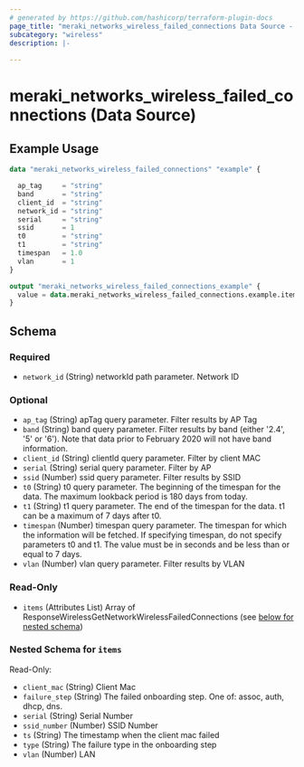 ```yaml
---
# generated by https://github.com/hashicorp/terraform-plugin-docs
page_title: "meraki_networks_wireless_failed_connections Data Source - terraform-provider-meraki"
subcategory: "wireless"
description: |-
  
---
```


# meraki_networks_wireless_failed_connections (Data Source)



## Example Usage

```terraform
data "meraki_networks_wireless_failed_connections" "example" {

  ap_tag     = "string"
  band       = "string"
  client_id  = "string"
  network_id = "string"
  serial     = "string"
  ssid       = 1
  t0         = "string"
  t1         = "string"
  timespan   = 1.0
  vlan       = 1
}

output "meraki_networks_wireless_failed_connections_example" {
  value = data.meraki_networks_wireless_failed_connections.example.items
}
```

<!-- schema generated by tfplugindocs -->
## Schema

### Required

- `network_id` (String) networkId path parameter. Network ID

### Optional

- `ap_tag` (String) apTag query parameter. Filter results by AP Tag
- `band` (String) band query parameter. Filter results by band (either '2.4', '5' or '6'). Note that data prior to February 2020 will not have band information.
- `client_id` (String) clientId query parameter. Filter by client MAC
- `serial` (String) serial query parameter. Filter by AP
- `ssid` (Number) ssid query parameter. Filter results by SSID
- `t0` (String) t0 query parameter. The beginning of the timespan for the data. The maximum lookback period is 180 days from today.
- `t1` (String) t1 query parameter. The end of the timespan for the data. t1 can be a maximum of 7 days after t0.
- `timespan` (Number) timespan query parameter. The timespan for which the information will be fetched. If specifying timespan, do not specify parameters t0 and t1. The value must be in seconds and be less than or equal to 7 days.
- `vlan` (Number) vlan query parameter. Filter results by VLAN

### Read-Only

- `items` (Attributes List) Array of ResponseWirelessGetNetworkWirelessFailedConnections (see [below for nested schema](#nestedatt--items))

<a id="nestedatt--items"></a>
### Nested Schema for `items`

Read-Only:

- `client_mac` (String) Client Mac
- `failure_step` (String) The failed onboarding step. One of: assoc, auth, dhcp, dns.
- `serial` (String) Serial Number
- `ssid_number` (Number) SSID Number
- `ts` (String) The timestamp when the client mac failed
- `type` (String) The failure type in the onboarding step
- `vlan` (Number) LAN
